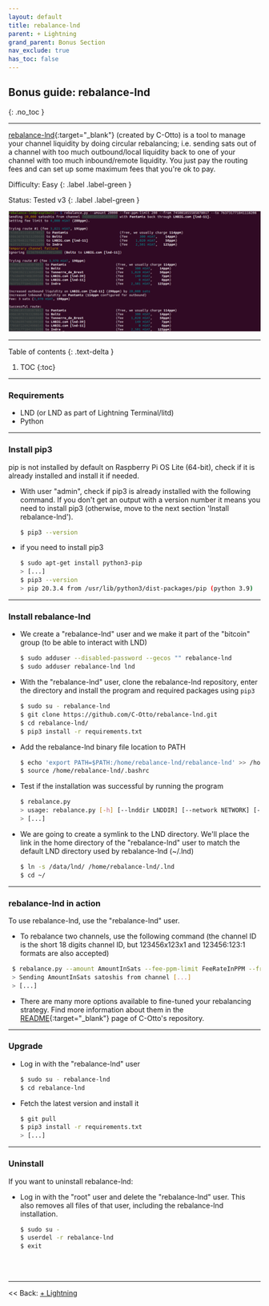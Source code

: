 ```yaml
---
layout: default
title: rebalance-lnd
parent: + Lightning
grand_parent: Bonus Section
nav_exclude: true
has_toc: false
---
```


## Bonus guide: rebalance-lnd
{: .no_toc }

---

[rebalance-lnd](https://github.com/C-Otto/rebalance-lnd){:target="_blank"}  (created by C-Otto) is a tool to manage your channel liquidity by doing circular rebalancing; i.e. sending sats out of a channel with too much outbound/local liquidity back to one of your channel with too much inbound/remote liquidity. 
You just pay the routing fees and can set up some maximum fees that you're ok to pay.

Difficulty: Easy
{: .label .label-green }

Status: Tested v3
{: .label .label-green }

![rebalance-lnd illustration](../../images/rebalance-lnd-illustration.png)

---

Table of contents
{: .text-delta }

1. TOC
{:toc}

---

### Requirements

* LND (or LND as part of Lightning Terminal/litd)
* Python

---

### Install pip3

pip is not installed by default on Raspberry Pi OS Lite (64-bit), check if it is already installed and install it if needed.

* With user "admin", check if pip3 is already installed with the following command. If you don't get an output with a version number it means you need to install pip3 (otherwise, move to the next section 'Install rebalance-lnd').
  
  ```sh
  $ pip3 --version
  ```

* if you need to install pip3

  ```sh
  $ sudo apt-get install python3-pip
  > [...]
  $ pip3 --version
  > pip 20.3.4 from /usr/lib/python3/dist-packages/pip (python 3.9)
  ```

---

### Install rebalance-lnd

* We create a "rebalance-lnd" user and we make it part of the "bitcoin" group (to be able to interact with LND)  

  ```sh
  $ sudo adduser --disabled-password --gecos "" rebalance-lnd
  $ sudo adduser rebalance-lnd lnd
  ```
  
* With the "rebalance-lnd" user, clone the rebalance-lnd repository, enter the directory and install the program and required packages using `pip3`

  ```sh
  $ sudo su - rebalance-lnd
  $ git clone https://github.com/C-Otto/rebalance-lnd.git
  $ cd rebalance-lnd/
  $ pip3 install -r requirements.txt
  ```

* Add the rebalance-lnd binary file location to PATH

  ```sh
  $ echo 'export PATH=$PATH:/home/rebalance-lnd/rebalance-lnd' >> /home/rebalance-lnd/.bashrc
  $ source /home/rebalance-lnd/.bashrc
  ```

* Test if the installation was successful by running the program
 
  ```sh
  $ rebalance.py
  > usage: rebalance.py [-h] [--lnddir LNDDIR] [--network NETWORK] [--grpc GRPC]
  > [...]
  ```
  
* We are going to create a symlink to the LND directory. We'll place the link in the home directory of the "rebalance-lnd" user to match the default LND directory used by rebalance-lnd (~/.lnd) 

  ```sh
  $ ln -s /data/lnd/ /home/rebalance-lnd/.lnd
  $ cd ~/
  ```

---
  
### rebalance-lnd in action

To use rebalance-lnd, use the "rebalance-lnd" user.

* To rebalance two channels, use the following command (the channel ID is the short 18 digits channel ID, but 123456x123x1 and 123456:123:1 formats are also accepted)

 ```sh
  $ rebalance.py --amount AmountInSats --fee-ppm-limit FeeRateInPPM --from NodeAShortChannelID --to NodeBShortChannelID
  > Sending AmountInSats satoshis from channel [...]
  > [...]
  ```
  
* There are many more options available to fine-tuned your rebalancing strategy. Find more information about them in the [README](https://github.com/C-Otto/rebalance-lnd){:target="_blank"} page of C-Otto's repository.

---

### Upgrade

* Log in with the "rebalance-lnd" user

  ```sh
  $ sudo su - rebalance-lnd
  $ cd rebalance-lnd
  ```
  
* Fetch the latest version and install it
  
  ```sh
  $ git pull
  $ pip3 install -r requirements.txt
  > [...]
  ```

---

### Uninstall

If you want to uninstall rebalance-lnd:

* Log in with the "root" user and delete the "rebalance-lnd" user. This also removes all files of that user, including the rebalance-lnd installation.

  ```sh
  $ sudo su -
  $ userdel -r rebalance-lnd
  $ exit
  ```

<br /><br />

---

<< Back: [+ Lightning](index.md)
